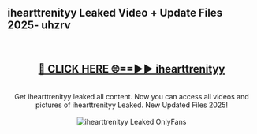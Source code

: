 <h2>ihearttrenityy Leaked Video + Update Files 2025- uhzrv</h2>
<br>
<div align="center">
<h2><a href="https://libra.edu.pl?ihearttrenityy" rel="nofollow">🔴 CLICK HERE 🌐==►► ihearttrenityy</a></h2>
<br>
Get ihearttrenityy leaked all content. Now you can access all videos and pictures of ihearttrenityy Leaked. New Updated Files 2025!
<br>
<br>
<a href="https://libra.edu.pl?ihearttrenityy" rel="nofollow" data-target="animated-image.originalLink"><img src="https://i.ibb.co.com/WyWwxjT/player-gif2.gif" alt="ihearttrenityy Leaked OnlyFans" style="max-width: 100%; display: inline-block;" data-target="animated-image.originalImage"></a>
</div>
<br>